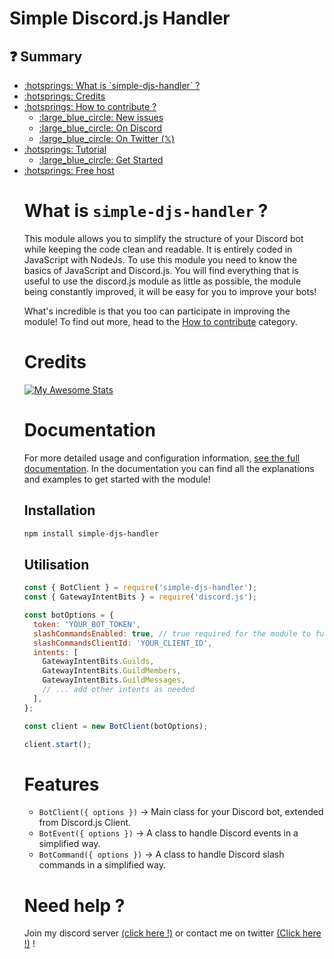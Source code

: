 # Simple Discord.js Handler

## :question: Summary
<ul>
<li><a href="?tab=readme-ov-file#what-is-simple-djs-handler-">:hotsprings: What is `simple-djs-handler` ?</a></li>
<li><a href="?tab=readme-ov-file#credits">:hotsprings: Credits</a></li>
<li><a href="">:hotsprings: How to contribute ?</a>
<ul>
<li><a href="">:large_blue_circle: New issues</a></li>
<li><a href="">:large_blue_circle: On Discord</a></li>
<li><a href="">:large_blue_circle: On Twitter (&Xopf;)</a></li>
</ul></li>
<li><a href="">:hotsprings: Tutorial</a>
<ul>
<li><a href="">:large_blue_circle: Get Started</a></li>
</ul></li>
<li><a href="">:hotsprings: Free host</a></li>

# What is `simple-djs-handler` ?

This module allows you to simplify the structure of your Discord bot while keeping the code clean and readable. It is entirely coded in JavaScript with NodeJs. To use this module you need to know the basics of JavaScript and Discord.js.
You will find everything that is useful to use the discord.js module as little as possible, the module being constantly improved, it will be easy for you to improve your bots!

What's incredible is that you too can participate in improving the module!
To find out more, head to the <a href="">How to contribute</a> category.

# Credits

[![My Awesome Stats](https://awesome-github-stats.azurewebsites.net/user-stats/Cut0x?cardType=level-alternate&theme=vue-dark&preferLogin=false&Border=462ADD&Background=6137DD&Text=000000&Title=000000&Ring=000000)](https://git.io/awesome-stats-card)

# Documentation
For more detailed usage and configuration information, [see the full documentation](https://simple-djs-handler.glitch.me).
In the documentation you can find all the explanations and examples to get started with the module!

## Installation
```bash
npm install simple-djs-handler
```


## Utilisation
```js
const { BotClient } = require('simple-djs-handler');
const { GatewayIntentBits } = require('discord.js');

const botOptions = {
  token: 'YOUR_BOT_TOKEN',
  slashCommandsEnabled: true, // true required for the module to function properly!
  slashCommandsClientId: 'YOUR_CLIENT_ID',
  intents: [
    GatewayIntentBits.Guilds,
    GatewayIntentBits.GuildMembers,
    GatewayIntentBits.GuildMessages,
    // ... add other intents as needed
  ],
};

const client = new BotClient(botOptions);

client.start();
```

# Features
- `BotClient({ options })` -> Main class for your Discord bot, extended from Discord.js Client.
- `BotEvent({ options })` -> A class to handle Discord events in a simplified way.
- `BotCommand({ options })` -> A class to handle Discord slash commands in a simplified way.

# Need help ?
Join my discord server [(click here !)](https://discord.gg/aTX6FP37pK) or contact me on twitter [(Click here !)](https://twitter.com/cut0x_) !